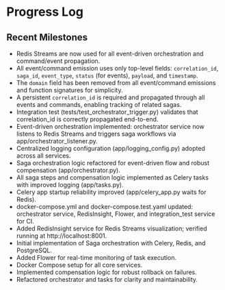 # Progress Log

## Recent Milestones

- Redis Streams are now used for all event-driven orchestration and command/event propagation.
- All event/command emission uses only top-level fields: `correlation_id`, `saga_id`, `event_type`, `status` (for events), `payload`, and `timestamp`.
- The `domain` field has been removed from all event/command emissions and function signatures for simplicity.
- A persistent `correlation_id` is required and propagated through all events and commands, enabling tracking of related sagas.
- Integration test (tests/test_orchestrator_trigger.py) validates that correlation_id is correctly propagated end-to-end.
- Event-driven orchestration implemented: orchestrator service now listens to Redis Streams and triggers saga workflows via app/orchestrator_listener.py.
- Centralized logging configuration (app/logging_config.py) adopted across all services.
- Saga orchestration logic refactored for event-driven flow and robust compensation (app/orchestrator.py).
- All saga steps and compensation logic implemented as Celery tasks with improved logging (app/tasks.py).
- Celery app startup reliability improved (app/celery_app.py waits for Redis).
- docker-compose.yml and docker-compose.test.yaml updated: orchestrator service, RedisInsight, Flower, and integration_test service for CI.
- Added RedisInsight service for Redis Streams visualization; verified running at http://localhost:8001.
- Initial implementation of Saga orchestration with Celery, Redis, and PostgreSQL.
- Added Flower for real-time monitoring of task execution.
- Docker Compose setup for all core services.
- Implemented compensation logic for robust rollback on failures.
- Refactored orchestrator and tasks for clarity and maintainability.
